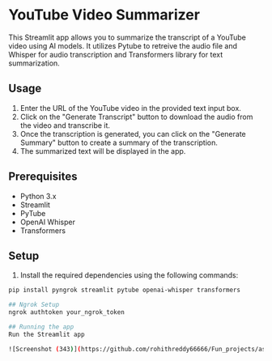 # YouTube Video Summarizer

This Streamlit app allows you to summarize the transcript of a YouTube video using AI models. It utilizes Pytube to retreive the audio file and  Whisper for audio transcription and Transformers library for text summarization.

## Usage

1. Enter the URL of the YouTube video in the provided text input box.
2. Click on the "Generate Transcript" button to download the audio from the video and transcribe it.
3. Once the transcription is generated, you can click on the "Generate Summary" button to create a summary of the transcription.
4. The summarized text will be displayed in the app.

## Prerequisites

- Python 3.x
- Streamlit
- PyTube
- OpenAI Whisper
- Transformers

## Setup

1. Install the required dependencies using the following commands:

```bash
pip install pyngrok streamlit pytube openai-whisper transformers

## Ngrok Setup
ngrok authtoken your_ngrok_token

## Running the app
Run the Streamlit app

![Screenshot (343)](https://github.com/rohithreddy66666/Fun_projects/assets/29374423/65d0d7f8-6c41-4f30-82e8-aa5d89d6d17c)

